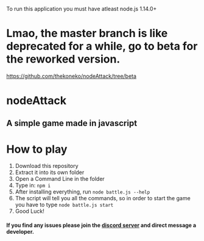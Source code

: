 To run this application you must have atleast node.js 1.14.0+
# Lmao, the master branch is like deprecated for a while, go to beta for the reworked version.
https://github.com/thekoneko/nodeAttack/tree/beta

# nodeAttack

## A simple game made in javascript

# How to play

1. Download this repository
2. Extract it into its own folder
3. Open a Command Line in the folder
4. Type in: `npm i`
5. After installing everything, run `node battle.js --help`
6. The script will tell you all the commands, so in order to start the game you have to type `node battle.js start`
7. Good Luck!


#### If you find any issues please join the [discord server](https://discord.gg/kdPgPHH) and direct message a developer.
